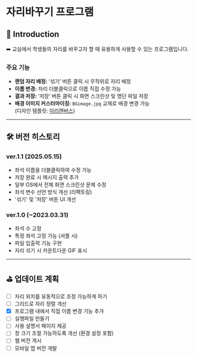 # 자리바꾸기 프로그램

## 📌 Introduction

➡️ 교실에서 학생들의 자리를 바꾸고자 할 때 유용하게 사용할 수 있는 프로그램입니다.  


### 주요 기능

- **랜덤 자리 배정:** ‘섞기’ 버튼 클릭 시 무작위로 자리 배정
- **이름 변경:** 자리 더블클릭으로 이름 직접 수정 가능
- **결과 저장:** ‘저장’ 버튼 클릭 시 화면 스크린샷 및 명단 파일 저장
- **배경 이미지 커스터마이징:** `BGimage.jpg` 교체로 배경 변경 가능  
  (디자인 템플릿: [미리캔버스](https://www.miricanvas.com/v/14lv5s5))

---

## 🛠️ 버전 히스토리

### ver.1.1 (2025.05.15)

- 좌석 이름을 더블클릭하여 수정 가능
- 저장 완료 시 메시지 출력 추가
- 일부 OS에서 전체 화면 스크린샷 문제 수정
- 좌석 변수 선언 방식 개선 (리팩토링)
- '섞기' 및 '저장' 버튼 UI 개선

### ver.1.0 (~2023.03.31)

- 좌석 수 고정
- 특정 좌석 고정 가능 (셔플 시)
- 파일 입출력 기능 구현
- 자리 섞기 시 카운트다운 GIF 표시

---

## ⛳️ 업데이트 계획

- [ ] 자리 위치를 유동적으로 조정 가능하게 하기
- [ ] 그리드로 자리 정렬 개선
- [x] 프로그램 내에서 직접 이름 변경 기능 추가
- [ ] 실행파일 만들기
- [ ] 사용 설명서 페이지 제공
- [ ] 창 크기 조절 가능하도록 개선 (환경 설정 포함)
- [ ] 웹 버전 게시
- [ ] 모바일 앱 버전 개발
